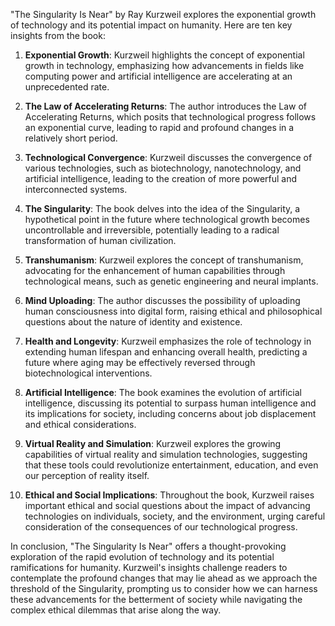 "The Singularity Is Near" by Ray Kurzweil explores the exponential growth of technology and its potential impact on humanity. Here are ten key insights from the book:

1. **Exponential Growth**: Kurzweil highlights the concept of exponential growth in technology, emphasizing how advancements in fields like computing power and artificial intelligence are accelerating at an unprecedented rate.

2. **The Law of Accelerating Returns**: The author introduces the Law of Accelerating Returns, which posits that technological progress follows an exponential curve, leading to rapid and profound changes in a relatively short period.

3. **Technological Convergence**: Kurzweil discusses the convergence of various technologies, such as biotechnology, nanotechnology, and artificial intelligence, leading to the creation of more powerful and interconnected systems.

4. **The Singularity**: The book delves into the idea of the Singularity, a hypothetical point in the future where technological growth becomes uncontrollable and irreversible, potentially leading to a radical transformation of human civilization.

5. **Transhumanism**: Kurzweil explores the concept of transhumanism, advocating for the enhancement of human capabilities through technological means, such as genetic engineering and neural implants.

6. **Mind Uploading**: The author discusses the possibility of uploading human consciousness into digital form, raising ethical and philosophical questions about the nature of identity and existence.

7. **Health and Longevity**: Kurzweil emphasizes the role of technology in extending human lifespan and enhancing overall health, predicting a future where aging may be effectively reversed through biotechnological interventions.

8. **Artificial Intelligence**: The book examines the evolution of artificial intelligence, discussing its potential to surpass human intelligence and its implications for society, including concerns about job displacement and ethical considerations.

9. **Virtual Reality and Simulation**: Kurzweil explores the growing capabilities of virtual reality and simulation technologies, suggesting that these tools could revolutionize entertainment, education, and even our perception of reality itself.

10. **Ethical and Social Implications**: Throughout the book, Kurzweil raises important ethical and social questions about the impact of advancing technologies on individuals, society, and the environment, urging careful consideration of the consequences of our technological progress.

In conclusion, "The Singularity Is Near" offers a thought-provoking exploration of the rapid evolution of technology and its potential ramifications for humanity. Kurzweil's insights challenge readers to contemplate the profound changes that may lie ahead as we approach the threshold of the Singularity, prompting us to consider how we can harness these advancements for the betterment of society while navigating the complex ethical dilemmas that arise along the way.